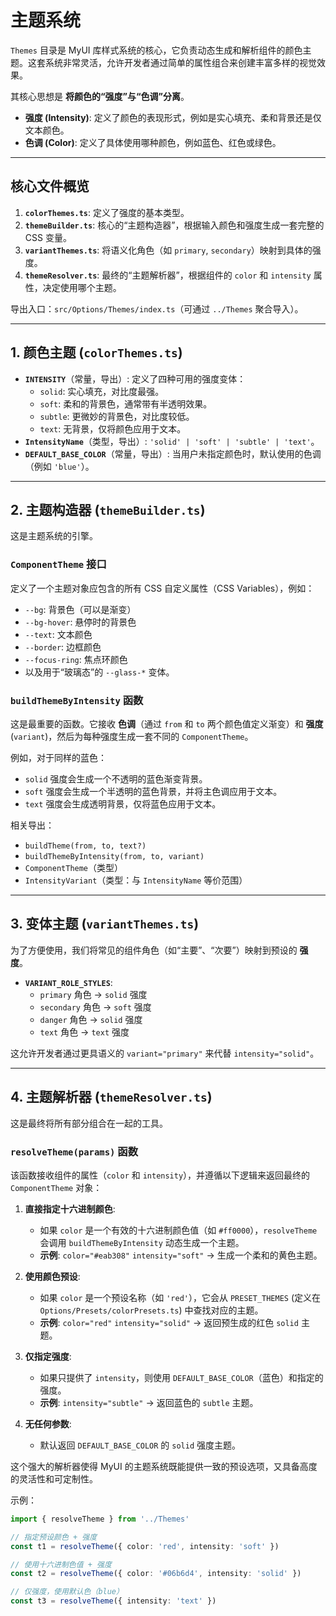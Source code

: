 # 主题系统

`Themes` 目录是 MyUI 库样式系统的核心，它负责动态生成和解析组件的颜色主题。这套系统非常灵活，允许开发者通过简单的属性组合来创建丰富多样的视觉效果。

其核心思想是 **将颜色的“强度”与“色调”分离**。

-   **强度 (Intensity)**: 定义了颜色的表现形式，例如是实心填充、柔和背景还是仅文本颜色。
-   **色调 (Color)**: 定义了具体使用哪种颜色，例如蓝色、红色或绿色。

---

## 核心文件概览

1.  **`colorThemes.ts`**: 定义了强度的基本类型。
2.  **`themeBuilder.ts`**: 核心的“主题构造器”，根据输入颜色和强度生成一套完整的 CSS 变量。
3.  **`variantThemes.ts`**: 将语义化角色（如 `primary`, `secondary`）映射到具体的强度。
4.  **`themeResolver.ts`**: 最终的“主题解析器”，根据组件的 `color` 和 `intensity` 属性，决定使用哪个主题。

导出入口：`src/Options/Themes/index.ts`（可通过 `../Themes` 聚合导入）。

---

## 1. 颜色主题 (`colorThemes.ts`)

-   **`INTENSITY`**（常量，导出）: 定义了四种可用的强度变体：
    -   `solid`: 实心填充，对比度最强。
    -   `soft`: 柔和的背景色，通常带有半透明效果。
    -   `subtle`: 更微妙的背景色，对比度较低。
    -   `text`: 无背景，仅将颜色应用于文本。
-   **`IntensityName`**（类型，导出）: `'solid' | 'soft' | 'subtle' | 'text'`。
-   **`DEFAULT_BASE_COLOR`**（常量，导出）: 当用户未指定颜色时，默认使用的色调（例如 `'blue'`）。

---

## 2. 主题构造器 (`themeBuilder.ts`)

这是主题系统的引擎。

### `ComponentTheme` 接口

定义了一个主题对象应包含的所有 CSS 自定义属性（CSS Variables），例如：

-   `--bg`: 背景色（可以是渐变）
-   `--bg-hover`: 悬停时的背景色
-   `--text`: 文本颜色
-   `--border`: 边框颜色
-   `--focus-ring`: 焦点环颜色
-   以及用于“玻璃态”的 `--glass-*` 变体。

### `buildThemeByIntensity` 函数

这是最重要的函数。它接收 **色调**（通过 `from` 和 `to` 两个颜色值定义渐变）和 **强度** (`variant`)，然后为每种强度生成一套不同的 `ComponentTheme`。

例如，对于同样的蓝色：

-   `solid` 强度会生成一个不透明的蓝色渐变背景。
-   `soft` 强度会生成一个半透明的蓝色背景，并将主色调应用于文本。
-   `text` 强度会生成透明背景，仅将蓝色应用于文本。

相关导出：

- `buildTheme(from, to, text?)`
- `buildThemeByIntensity(from, to, variant)`
- `ComponentTheme`（类型）
- `IntensityVariant`（类型：与 `IntensityName` 等价范围）

---

## 3. 变体主题 (`variantThemes.ts`)

为了方便使用，我们将常见的组件角色（如“主要”、“次要”）映射到预设的 **强度**。

-   **`VARIANT_ROLE_STYLES`**:
    -   `primary` 角色 -> `solid` 强度
    -   `secondary` 角色 -> `soft` 强度
    -   `danger` 角色 -> `solid` 强度
    -   `text` 角色 -> `text` 强度

这允许开发者通过更具语义的 `variant="primary"` 来代替 `intensity="solid"`。

---

## 4. 主题解析器 (`themeResolver.ts`)

这是最终将所有部分组合在一起的工具。

### `resolveTheme(params)` 函数

该函数接收组件的属性（`color` 和 `intensity`），并遵循以下逻辑来返回最终的 `ComponentTheme` 对象：

1.  **直接指定十六进制颜色**:
    -   如果 `color` 是一个有效的十六进制颜色值（如 `#ff0000`），`resolveTheme` 会调用 `buildThemeByIntensity` 动态生成一个主题。
    -   **示例**: `color="#eab308"` `intensity="soft"` -> 生成一个柔和的黄色主题。

2.  **使用颜色预设**:
    -   如果 `color` 是一个预设名称（如 `'red'`），它会从 `PRESET_THEMES` (定义在 `Options/Presets/colorPresets.ts`) 中查找对应的主题。
    -   **示例**: `color="red"` `intensity="solid"` -> 返回预生成的红色 `solid` 主题。

3.  **仅指定强度**:
    -   如果只提供了 `intensity`，则使用 `DEFAULT_BASE_COLOR`（蓝色）和指定的强度。
    -   **示例**: `intensity="subtle"` -> 返回蓝色的 `subtle` 主题。

4.  **无任何参数**:
    -   默认返回 `DEFAULT_BASE_COLOR` 的 `solid` 强度主题。

这个强大的解析器使得 MyUI 的主题系统既能提供一致的预设选项，又具备高度的灵活性和可定制性。

示例：

```ts
import { resolveTheme } from '../Themes'

// 指定预设颜色 + 强度
const t1 = resolveTheme({ color: 'red', intensity: 'soft' })

// 使用十六进制色值 + 强度
const t2 = resolveTheme({ color: '#06b6d4', intensity: 'solid' })

// 仅强度，使用默认色（blue）
const t3 = resolveTheme({ intensity: 'text' })
```
